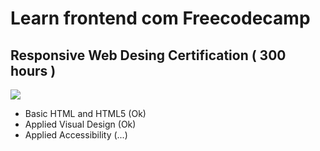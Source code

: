 # Learn frontend com Freecodecamp

## Responsive Web Desing Certification ( 300 hours )

![](https://www.freecodecamp.org/news/content/images/size/w1000/2020/02/67b2a9ba5e85822f237caae92111e938.gif)
- Basic HTML and HTML5 (Ok)
- Applied Visual Design (Ok)
- Applied Accessibility (...)
